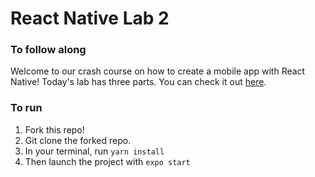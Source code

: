 # React Native Lab 2

### To follow along

Welcome to our crash course on how to create a mobile app with React Native! Today's lab has three parts. You can check it out [here](https://www.notion.so/snapacademies/Day-3-July-8-2021-54d368771dad4b66b8b4b7f915157f52).

### To run

1. Fork this repo!
2. Git clone the forked repo.
3. In your terminal, run `yarn install`
4. Then launch the project with `expo start`
